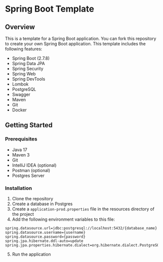# Spring Boot Template

## Overview

This is a template for a Spring Boot application. You can fork this repository to create your own Spring Boot
application. This template includes the following features:

- Spring Boot (2.7.8)
- Spring Data JPA
- Spring Security
- Spring Web
- Spring DevTools
- Lombok
- PostgreSQL
- Swagger
- Maven
- Git
- Docker

## Getting Started

### Prerequisites

- Java 17
- Maven 3
- Git
- IntelliJ IDEA (optional)
- Postman (optional)
- Postgres Server

### Installation

1. Clone the repository
2. Create a database in Postgres
3. Create a `application-prod.properties` file in the resources directory of the project
4. Add the following environment variables to this file:

```
spring.datasource.url=jdbc:postgresql://localhost:5432/{database_name}
spring.datasource.username={username}
spring.datasource.password={password}
spring.jpa.hibernate.ddl-auto=update
spring.jpa.properties.hibernate.dialect=org.hibernate.dialect.PostgreSQLDialect
```

5. Run the application
